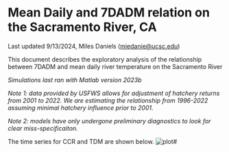# Mean Daily and 7DADM relation on the Sacramento River, CA 
Last updated 9/13/2024, Miles Daniels (miedanie@ucsc.edu)

This document describes the exploratory analysis of the relationship between 7DADM and mean daily river temperature on the Sacramento River

_Simulations last ran with Matlab version 2023b_

_Note 1: data provided by USFWS allows for adjustment of hatchery returns from 2001 to 2022. We are estimating the relationship from 1996-2022 assuming minimal hatchery influence prior to 2001._

_Note 2: models have only undergone preliminary diagnostics to look for clear miss-specificaiton._


The time series for CCR and TDM are shown below. 
![plot](Raw_CRR_and_TDM_5_1_24.png)# 
